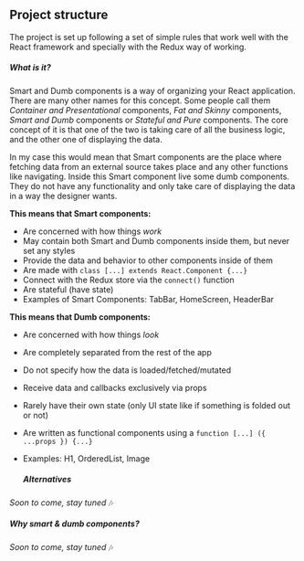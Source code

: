 ## Project structure

The project is set up following a set of simple rules that work well with the React framework and specially with the Redux way of working.

##### What is it?
Smart and Dumb components is a way of organizing your React application. There are many other names for this concept. Some people call them _Container and Presentational_ components, _Fat and Skinny_ components, _Smart and Dumb_ components or _Stateful and Pure_ components. The core concept of it is that one of the two is taking care of all the business logic, and the other one of displaying the data.

In my case this would mean that Smart components are the place where fetching data from an external source takes place and any other functions like navigating. Inside this Smart component live some dumb components. They do not have any functionality and only take care of displaying the data in a way the designer wants.

**This means that Smart components:**
- Are concerned with how things _work_
- May contain both Smart and Dumb components inside them, but never set any styles
- Provide the data and behavior to other components inside of them
- Are made with `class [...] extends React.Component {...}`
- Connect with the Redux store via the `connect()` function
- Are stateful (have state)
- Examples of Smart Components: TabBar, HomeScreen, HeaderBar

**This means that Dumb components:**
- Are concerned with how things _look_
- Are completely separated from the rest of the app
- Do not specify how the data is loaded/fetched/mutated
- Receive data and callbacks exclusively via props
- Rarely have their own state (only UI state like if something is folded out or not)
- Are written as functional components using a `function [...] ({ ...props }) {...}`
- Examples: H1, OrderedList, Image

  ##### Alternatives
_Soon to come, stay tuned_ 🎶

##### Why smart & dumb components?
_Soon to come, stay tuned_ 🎶
